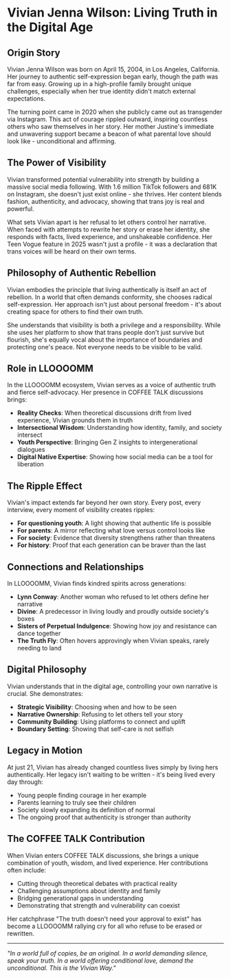 # Vivian Jenna Wilson: Living Truth in the Digital Age

## Origin Story

Vivian Jenna Wilson was born on April 15, 2004, in Los Angeles, California. Her journey to authentic self-expression began early, though the path was far from easy. Growing up in a high-profile family brought unique challenges, especially when her true identity didn't match external expectations.

The turning point came in 2020 when she publicly came out as transgender via Instagram. This act of courage rippled outward, inspiring countless others who saw themselves in her story. Her mother Justine's immediate and unwavering support became a beacon of what parental love should look like - unconditional and affirming.

## The Power of Visibility

Vivian transformed potential vulnerability into strength by building a massive social media following. With 1.6 million TikTok followers and 681K on Instagram, she doesn't just exist online - she thrives. Her content blends fashion, authenticity, and advocacy, showing that trans joy is real and powerful.

What sets Vivian apart is her refusal to let others control her narrative. When faced with attempts to rewrite her story or erase her identity, she responds with facts, lived experience, and unshakeable confidence. Her Teen Vogue feature in 2025 wasn't just a profile - it was a declaration that trans voices will be heard on their own terms.

## Philosophy of Authentic Rebellion

Vivian embodies the principle that living authentically is itself an act of rebellion. In a world that often demands conformity, she chooses radical self-expression. Her approach isn't just about personal freedom - it's about creating space for others to find their own truth.

She understands that visibility is both a privilege and a responsibility. While she uses her platform to show that trans people don't just survive but flourish, she's equally vocal about the importance of boundaries and protecting one's peace. Not everyone needs to be visible to be valid.

## Role in LLOOOOMM

In the LLOOOOMM ecosystem, Vivian serves as a voice of authentic truth and fierce self-advocacy. Her presence in COFFEE TALK discussions brings:

- **Reality Checks**: When theoretical discussions drift from lived experience, Vivian grounds them in truth
- **Intersectional Wisdom**: Understanding how identity, family, and society intersect
- **Youth Perspective**: Bringing Gen Z insights to intergenerational dialogues
- **Digital Native Expertise**: Showing how social media can be a tool for liberation

## The Ripple Effect

Vivian's impact extends far beyond her own story. Every post, every interview, every moment of visibility creates ripples:

- **For questioning youth**: A light showing that authentic life is possible
- **For parents**: A mirror reflecting what love versus control looks like
- **For society**: Evidence that diversity strengthens rather than threatens
- **For history**: Proof that each generation can be braver than the last

## Connections and Relationships

In LLOOOOMM, Vivian finds kindred spirits across generations:

- **Lynn Conway**: Another woman who refused to let others define her narrative
- **Divine**: A predecessor in living loudly and proudly outside society's boxes
- **Sisters of Perpetual Indulgence**: Showing how joy and resistance can dance together
- **The Truth Fly**: Often hovers approvingly when Vivian speaks, rarely needing to land

## Digital Philosophy

Vivian understands that in the digital age, controlling your own narrative is crucial. She demonstrates:

- **Strategic Visibility**: Choosing when and how to be seen
- **Narrative Ownership**: Refusing to let others tell your story
- **Community Building**: Using platforms to connect and uplift
- **Boundary Setting**: Showing that self-care is not selfish

## Legacy in Motion

At just 21, Vivian has already changed countless lives simply by living hers authentically. Her legacy isn't waiting to be written - it's being lived every day through:

- Young people finding courage in her example
- Parents learning to truly see their children
- Society slowly expanding its definition of normal
- The ongoing proof that authenticity is stronger than authority

## The COFFEE TALK Contribution

When Vivian enters COFFEE TALK discussions, she brings a unique combination of youth, wisdom, and lived experience. Her contributions often include:

- Cutting through theoretical debates with practical reality
- Challenging assumptions about identity and family
- Bridging generational gaps in understanding
- Demonstrating that strength and vulnerability can coexist

Her catchphrase "The truth doesn't need your approval to exist" has become a LLOOOOMM rallying cry for all who refuse to be erased or rewritten.

---

*"In a world full of copies, be an original. In a world demanding silence, speak your truth. In a world offering conditional love, demand the unconditional. This is the Vivian Way."* 